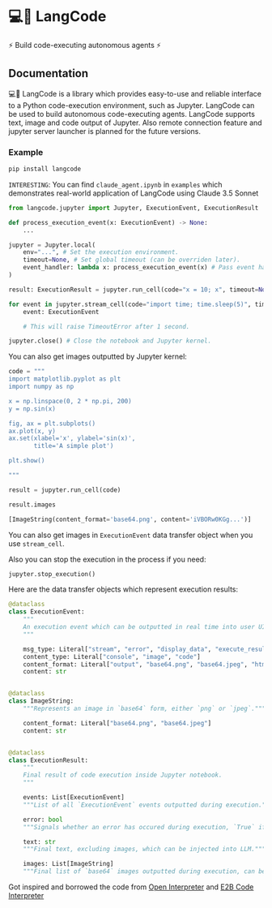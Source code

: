 # 💻🔗 LangCode

⚡ Build code-executing autonomous agents ⚡

## Documentation

💻🔗 LangCode is a library which provides easy-to-use and reliable interface to a Python code-execution environment, such as Jupyter. LangCode can be used to build autonomous code-executing agents. LangCode supports text, image and code output of Jupyter. Also remote connection feature and jupyter server launcher is planned for the future versions.

### Example

```bash
pip install langcode
```

`INTERESTING`: You can find `claude_agent.ipynb` in `examples` which demonstrates real-world application of LangCode using Claude 3.5 Sonnet

```python
from langcode.jupyter import Jupyter, ExecutionEvent, ExecutionResult

def process_execution_event(x: ExecutionEvent) -> None:
    ...

jupyter = Jupyter.local(
    env="...", # Set the execution environment.
    timeout=None, # Set global timeout (can be overriden later).
    event_handler: lambda x: process_execution_event(x) # Pass event handler if you need.
)

result: ExecutionResult = jupyter.run_cell(code="x = 10; x", timeout=None) # Final result.

for event in jupyter.stream_cell(code="import time; time.sleep(5)", timeout=1000): # Or stream events in real time.
    event: ExecutionEvent

    # This will raise TimeoutError after 1 second.

jupyter.close() # Close the notebook and Jupyter kernel.
```

You can also get images outputted by Jupyter kernel:

```python
code = """
import matplotlib.pyplot as plt
import numpy as np

x = np.linspace(0, 2 * np.pi, 200)
y = np.sin(x)

fig, ax = plt.subplots()
ax.plot(x, y)
ax.set(xlabel='x', ylabel='sin(x)',
       title='A simple plot')

plt.show()

"""

result = jupyter.run_cell(code)

result.images
```

```python
[ImageString(content_format='base64.png', content='iVBORw0KGg...')]
```

You can also get images in `ExecutionEvent` data transfer object when you use `stream_cell`.

Also you can stop the execution in the process if you need:

```python
jupyter.stop_execution()
```

Here are the data transfer objects which represent execution results:

```python
@dataclass
class ExecutionEvent:
    """
    An execution event which can be outputted in real time into user UI iteratively.
    """

    msg_type: Literal["stream", "error", "display_data", "execute_result"]
    content_type: Literal["console", "image", "code"]
    content_format: Literal["output", "base64.png", "base64.jpeg", "html", "javascript"]
    content: str


@dataclass
class ImageString:
    """Represents an image in `base64` form, either `png` or `jpeg`."""

    content_format: Literal["base64.png", "base64.jpeg"]
    content: str


@dataclass
class ExecutionResult:
    """
    Final result of code execution inside Jupyter notebook.
    """

    events: List[ExecutionEvent]
    """List of all `ExecutionEvent` events outputted during execution."""

    error: bool
    """Signals whether an error has occured during execution, `True` if error occured."""

    text: str
    """Final text, excluding images, which can be injected into LLM."""

    images: List[ImageString]
    """Final list of `base64` images outputted during execution, can be injected into LLM."""
```

Got inspired and borrowed the code from [Open Interpreter](https://github.com/OpenInterpreter/open-interpreter) and [E2B Code Interpreter](https://github.com/e2b-dev/code-interpreter)
